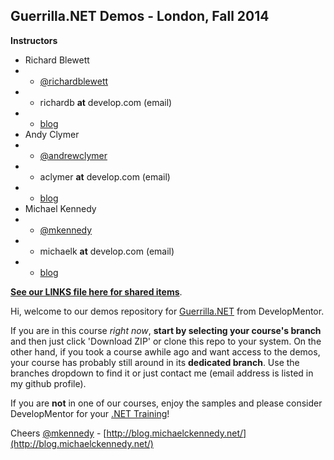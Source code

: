 Guerrilla.NET Demos - London, Fall 2014
--------------

**Instructors**

* Richard Blewett
* - [@richardblewett](https://twitter.com/richardblewett)
* - richardb **at** develop.com (email)
* - [blog](http://www.dotnetconsult.co.uk/weblog2/)
* Andy Clymer
* - [@andrewclymer](https://twitter.com/andrewclymer)
* - aclymer **at** develop.com (email)
* - [blog](http://andyclymer.blogspot.com/)
* Michael Kennedy
* - [@mkennedy](https://twitter.com/mkennedy)
* - michaelk **at** develop.com (email)
* - [blog](http://blog.michaelckennedy.net/)

[**See our LINKS file here for shared items**](links.md).

Hi, welcome to our demos repository for [Guerrilla.NET](https://www.develop.com/training-course/guerrilla-net) 
from DevelopMentor. 

If you are in this course *right now*, **start by selecting your course's branch** and then just click 'Download ZIP' or clone this repo to your system. On the other hand, if you took a course awhile ago and want access to the demos, your course has probably still around in its **dedicated branch**. Use the branches dropdown to find it or just contact me (email address is listed in my github profile).

If you are **not** in one of our courses, enjoy the samples and please consider DevelopMentor for your [.NET Training](http://www.develop.com/training-courses/dotnet)!

Cheers
[@mkennedy](https://twitter.com/mkennedy) - 
[http://blog.michaelckennedy.net/](http://blog.michaelckennedy.net/)
